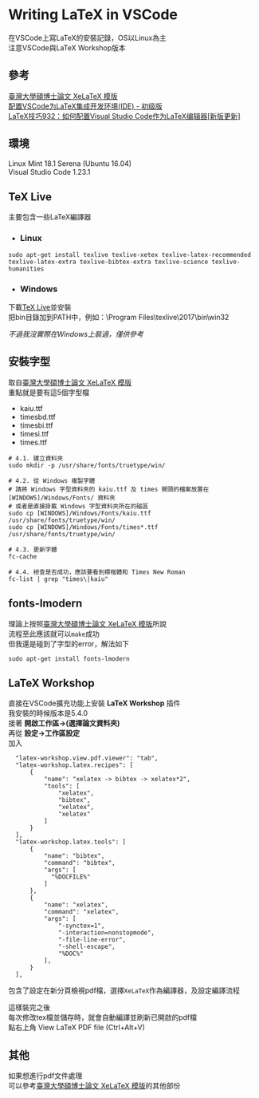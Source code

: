 # Writing LaTeX in VSCode
在VSCode上寫LaTeX的安裝記錄，OS以Linux為主  
注意VSCode與LaTeX Workshop版本

## 參考
[臺灣大學碩博士論文 XeLaTeX 模版](https://github.com/shaform/ntu-thesis/wiki)  
[配置VSCode为LaTeX集成开发环境(IDE) - 初级版](https://zhuanlan.zhihu.com/p/31883018)  
[LaTeX技巧932：如何配置Visual Studio Code作为LaTeX编辑器[新版更新]](http://www.latexstudio.net/archives/12260)

## 環境
Linux Mint 18.1 Serena (Ubuntu 16.04)  
Visual Studio Code 1.23.1  

## TeX Live
主要包含一些LaTeX編譯器
* ### Linux
```shell=
sudo apt-get install texlive texlive-xetex texlive-latex-recommended texlive-latex-extra texlive-bibtex-extra texlive-science texlive-humanities
```
* ### Windows
下載[TeX Live](https://www.tug.org/texlive/acquire-netinstall.html)並安裝  
把bin目錄加到PATH中，例如：\Program Files\texlive\2017\bin\win32

*不過我沒實際在Windows上裝過，僅供參考*

## 安裝字型
取自[臺灣大學碩博士論文 XeLaTeX 模版](https://github.com/shaform/ntu-thesis/wiki)  
重點就是要有這5個字型檔
* kaiu.ttf
* timesbd.ttf
* timesbi.ttf
* timesi.ttf
* times.ttf
```shell=
# 4.1. 建立資料夾
sudo mkdir -p /usr/share/fonts/truetype/win/

# 4.2. 從 Windows 複製字體
# 請將 Windows 字型資料夾的 kaiu.ttf 及 times 開頭的檔案放置在 [WINDOWS]/Windows/Fonts/ 資料夾
# 或者是直接掛載 Windows 字型資料夾所在的磁區
sudo cp [WINDOWS]/Windows/Fonts/kaiu.ttf /usr/share/fonts/truetype/win/
sudo cp [WINDOWS]/Windows/Fonts/times*.ttf /usr/share/fonts/truetype/win/

# 4.3. 更新字體
fc-cache

# 4.4. 檢查是否成功，應該要看到標楷體和 Times New Roman
fc-list | grep "times\|kaiu"
```

## fonts-lmodern
理論上按照[臺灣大學碩博士論文 XeLaTeX 模版](https://github.com/shaform/ntu-thesis/wiki)所說  
流程至此應該就可以```make```成功  
但我還是碰到了字型的error，解法如下
```shell=
sudo apt-get install fonts-lmodern
```

## LaTeX Workshop
直接在VSCode擴充功能上安裝 **LaTeX Workshop** 插件  
我安裝的時候版本是5.4.0  
接著 **開啟工作區->(選擇論文資料夾)**  
再從 **設定->工作區設定**  
加入
```json=
  "latex-workshop.view.pdf.viewer": "tab",
  "latex-workshop.latex.recipes": [
      {
          "name": "xelatex -> bibtex -> xelatex*2",
          "tools": [
              "xelatex",
              "bibtex",
              "xelatex",
              "xelatex"
          ]
      }
  ],
  "latex-workshop.latex.tools": [
      {
          "name": "bibtex",
          "command": "bibtex",
          "args": [
            "%DOCFILE%"
          ]
      },
      {
          "name": "xelatex",
          "command": "xelatex",
          "args": [
              "-synctex=1",
              "-interaction=nonstopmode",
              "-file-line-error",
              "-shell-escape",
              "%DOC%"
          ],
      }
  ],
```
包含了設定在新分頁檢視pdf檔，選擇```XeLaTeX```作為編譯器，及設定編譯流程  

這樣裝完之後  
每次修改tex檔並儲存時，就會自動編譯並刷新已開啟的pdf檔  
點右上角 View LaTeX PDF file (Ctrl+Alt+V)

## 其他
如果想進行pdf文件處理  
可以參考[臺灣大學碩博士論文 XeLaTeX 模版](https://github.com/shaform/ntu-thesis/wiki)的其他部份
